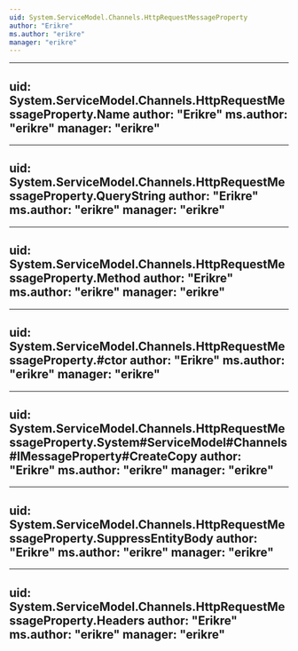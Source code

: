 ```yaml
---
uid: System.ServiceModel.Channels.HttpRequestMessageProperty
author: "Erikre"
ms.author: "erikre"
manager: "erikre"
---
```


---
uid: System.ServiceModel.Channels.HttpRequestMessageProperty.Name
author: "Erikre"
ms.author: "erikre"
manager: "erikre"
---

---
uid: System.ServiceModel.Channels.HttpRequestMessageProperty.QueryString
author: "Erikre"
ms.author: "erikre"
manager: "erikre"
---

---
uid: System.ServiceModel.Channels.HttpRequestMessageProperty.Method
author: "Erikre"
ms.author: "erikre"
manager: "erikre"
---

---
uid: System.ServiceModel.Channels.HttpRequestMessageProperty.#ctor
author: "Erikre"
ms.author: "erikre"
manager: "erikre"
---

---
uid: System.ServiceModel.Channels.HttpRequestMessageProperty.System#ServiceModel#Channels#IMessageProperty#CreateCopy
author: "Erikre"
ms.author: "erikre"
manager: "erikre"
---

---
uid: System.ServiceModel.Channels.HttpRequestMessageProperty.SuppressEntityBody
author: "Erikre"
ms.author: "erikre"
manager: "erikre"
---

---
uid: System.ServiceModel.Channels.HttpRequestMessageProperty.Headers
author: "Erikre"
ms.author: "erikre"
manager: "erikre"
---
